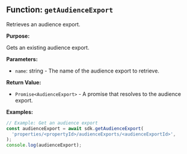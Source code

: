 ## Function: `getAudienceExport`

Retrieves an audience export.

**Purpose:**

Gets an existing audience export.

**Parameters:**

- `name`: string - The name of the audience export to retrieve.

**Return Value:**

- `Promise<AudienceExport>` - A promise that resolves to the audience export.

**Examples:**

```typescript
// Example: Get an audience export
const audienceExport = await sdk.getAudienceExport(
  'properties/<propertyId>/audienceExports/<audienceExportId>',
);
console.log(audienceExport);
```
